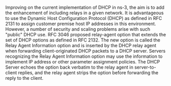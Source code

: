 Improving on the current implementation of DHCP in ns-3, the aim is to add the enhancement of including relays in a given network. It is advantageous to use the Dynamic Host Configuration Protocol (DHCP) as defined in RFC 2131 to assign customer premise host IP addresses in this environment. However, a number of security and scaling problems arise with such "public" DHCP use. RFC 3046 proposed relay-agent option that extends the set of DHCP options as defined in RFC 2132. The new option is called the Relay Agent Information option and is inserted by the DHCP relay agent when forwarding client-originated DHCP packets to a DHCP server. Servers recognizing the Relay Agent Information option may use the information to implement IP address or other parameter assignment policies. The DHCP Server echoes the option back verbatim to the relay agent in server-to-client replies, and the relay agent strips the option before forwarding the reply to the client.
